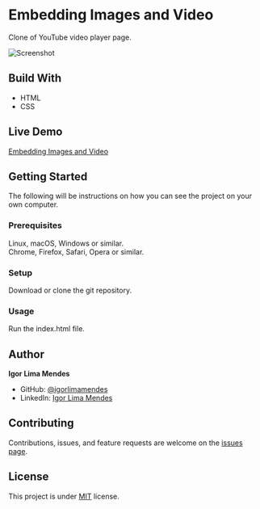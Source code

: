 # Embedding Images and Video

Clone of YouTube video player page.

![Screenshot](assets/images/embedding-images-and-video)

## Build With

- HTML
- CSS

## Live Demo

[Embedding Images and Video](https://igorlimamendes.github.io/embedding-images-and-video/)

## Getting Started

The following will be instructions on how you can see the project on your own computer.

### Prerequisites
Linux, macOS, Windows or similar.\
Chrome, Firefox, Safari, Opera or similar.

### Setup
Download or clone the git repository.

### Usage
Run the index.html file.

## Author

**Igor Lima Mendes**

- GitHub: [@igorlimamendes](https://github.com/igorlimamendes)
- LinkedIn: [Igor Lima Mendes](https://linkedin.com/in/igorlimamendes)

## Contributing

Contributions, issues, and feature requests are welcome on the [issues page](https://github.com/igorlimamendes/embedding-images-and-video/issues).

## License

This project is under [MIT](https://opensource.org/licenses/MIT) license.
